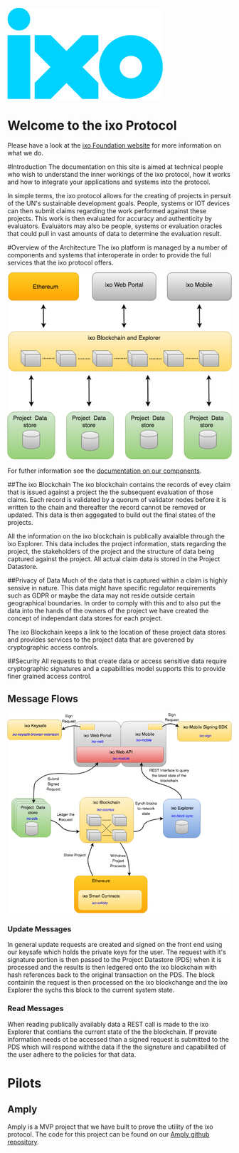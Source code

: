 ![ixo Logo](./img/ixo-Cyan@2x.png)
# Welcome to the ixo Protocol
Please have a look at the [ixo Foundation website](http://ixo.foundation) for more information on what we do.

#Introduction
The documentation on this site is aimed at technical people who wish to understand the inner workings of the ixo protocol, how it works and how to integrate your applications and systems into the protocol.


In simple terms, the ixo protocol allows for the creating of projects in persuit of the UN's sustainable development goals. People, systems or IOT devices can then submit claims regarding 
the work performed against these projects.  This work is then evaluated for accuracy and authenticity by evaluators.  Evaluators may also be people, systems or evaluation oracles that could pull in vast amounts of data to determine the evaluation result.

#Overview of the Architecture
The ixo platform is managed by a number of components and systems that interoperate in order to provide the full services that the ixo protocol offers.

![Architecture Overview](./img/architecture-06-2018-Overview.png)

For futher information see the [documentation on our components](./documentation/).

##The ixo Blockchain
The ixo blockchain contains the records of evey claim that is issued against a project the the subsequent evaluation of those claims.  Each record is validated by a quorum of validator nodes before it is written to the chain and thereafter the record cannot be removed or updated.  This data is then aggegated to build out the final states of the projects.

All the information on the ixo blockchain is publically avaialble through the ixo Explorer. This data includes the project information, stats regarding the project, the stakeholders of the project and the structure of data being captured against the project.  All actual claim data is stored in the Project Datastore.

##Privacy of Data
Much of the data that is captured within a claim is highly sensive in nature.  This data might have specific regulator requirements such as GDPR or maybe the data may not reside outside certain geographical boundaries.  In order to comply with this and to also put the data into the hands of the owners of the project we have created the concept of independant data stores for each project.

The ixo Blockchain keeps a link to the location of these project data stores and provides services to the project data that are goverened by cryptographic access controls.

##Security
All requests to that create data or access sensitive data require cryptographic signatures and a capabilities model supports this to provide finer grained access control.

## Message Flows
![Message Flows](./img/architecture-06-2018-MessageFlows.png)

### Update Messages
In general update requests are created and signed on the front end using our keysafe which holds the private keys for the user. The request with it's signature portion is then passed to the Project Datastore (PDS) when it is processed and the results is then ledgered onto the ixo blockchain with hash references back to the original transaction on the PDS. The block containin the request is then processed on the ixo blockchange and the ixo Explorer the sychs this block to the current system state.

### Read Messages
When reading publically availably data a REST call is made to the ixo Explorer that contians the current state of the the blockchain.  If provate information needs ot be accessed than a signed request is submitted to the PDS which will respond withthe data if the the signature and capabilited of the user adhere to the policies for that data.

# Pilots
## Amply
Amply is a MVP project that we have built to prove the utility of the ixo protocol.  The code for this project can be found on our [Amply github repository](https://github.com/TrustlabTech).  



